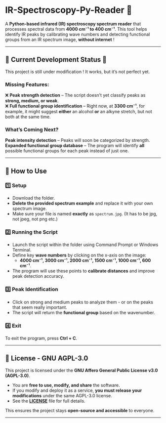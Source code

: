 # **IR-Spectroscopy-Py-Reader** 🔬  

A **Python-based infrared (IR) spectroscopy spectrum reader** that processes spectral data from **4000 cm⁻¹ to 400 cm⁻¹**. This tool helps identify IR peaks by calibrating wave numbers and detecting functional groups from an IR spectrum image, **without internet** !

---

## 🚧 **Current Development Status** 🚧  
This project is still under modification ! It works, but it’s not perfect yet.  

###  **Missing Features:**  
❌ **Peak strength detection** – The script doesn’t yet classify peaks as **strong, medium, or weak**.  
❌ **Full functional group identification** – Right now, at **3300 cm⁻¹**, for example, it might suggest **either** an alcohol **or** an alkyne stretch, but not both at the same time.  

###  **What’s Coming Next?**  
**Peak intensity detection** – Peaks will soon be categorized by strength.  
**Expanded functional group database** – The program will identify **all** possible functional groups for each peak instead of just one.  

---

## 📖 **How to Use**  

### 1️⃣ **Setup**  
- Download the folder.  
- **Delete the provided spectrum example** and replace it with your own spectrum image.  
- Make sure your file is named **exactly** as `spectrum.jpg`. (It has to be jpg, not jpeg, not png etc.) 

### 2️⃣ **Running the Script**  
- Launch the script within the folder using Command Prompt or Windows Terminal.  
- Define key **wave numbers** by clicking on the x-axis on the image:  
   - **4000 cm⁻¹, 3000 cm⁻¹, 2000 cm⁻¹, 1500 cm⁻¹, 1000 cm⁻¹, 600 cm⁻¹**.  
- The program will use these points to **calibrate distances** and improve peak detection accuracy.  

### 3️⃣ **Peak Identification**  
- Click on strong and medium peaks to analyze them - or on the peaks that seem really important.  
- The script will return the **functional group** based on the wavenumber.  

### 4️⃣ **Exit**  
To exit the program, press **Ctrl + C**.  

---

## 📜 **License - GNU AGPL-3.0**  

This project is licensed under the **GNU Affero General Public License v3.0 (AGPL-3.0)**.  
- You are **free to use, modify, and share** the software.  
- If you modify and deploy it as a service, **you must release your modifications** under the same AGPL-3.0 license.  
- See the **[LICENSE](LICENSE)** file for full details.  

This ensures the project stays **open-source and accessible** to everyone.  

---
  

